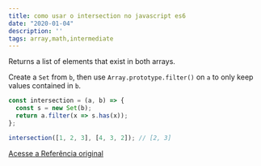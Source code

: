 ```yaml
---
title: como usar o intersection no javascript es6
date: "2020-01-04"
description: ''
tags: array,math,intermediate
---
```


Returns a list of elements that exist in both arrays.

Create a `Set` from `b`, then use `Array.prototype.filter()` on `a` to only keep values contained in `b`.

```js
const intersection = (a, b) => {
  const s = new Set(b);
  return a.filter(x => s.has(x));
};
```

```js
intersection([1, 2, 3], [4, 3, 2]); // [2, 3]
```


[Acesse a Referência original](http://github.com/30-seconds/)
